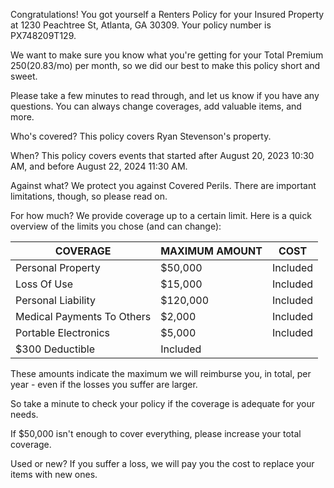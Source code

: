 Congratulations! You got yourself a Renters Policy for your Insured Property at 1230 Peachtree St, Atlanta, GA 30309. Your policy number is PX748209T129.

We want to make sure you know what you're getting for your Total Premium $250 ($20.83/mo) per month, so we did our best to make this policy short and sweet.

Please take a few minutes to read through, and let us know if you have any questions. You can always change coverages, add valuable items, and more.

Who's covered?
This policy covers Ryan Stevenson's property.

When?
This policy covers events that started after August 20, 2023 10:30 AM, and before August 22, 2024 11:30 AM.

Against what?
We protect you against Covered Perils. There are important limitations, though, so please read on.

For how much?
We provide coverage up to a certain limit. Here is a quick overview of the limits you chose (and can change):

|COVERAGE|MAXIMUM AMOUNT|COST|
|---|---|---|
|Personal Property|$50,000|Included|
|Loss Of Use|$15,000|Included|
|Personal Liability|$120,000|Included|
|Medical Payments To Others|$2,000|Included|
|Portable Electronics|$5,000|Included|
|$300 Deductible|Included| |

These amounts indicate the maximum we will reimburse you, in total, per year - even if the losses you suffer are larger.

So take a minute to check your policy if the coverage is adequate for your needs.

If $50,000 isn't enough to cover everything, please increase your total coverage. 

Used or new?
If you suffer a loss, we will pay you the cost to replace your items with new ones.